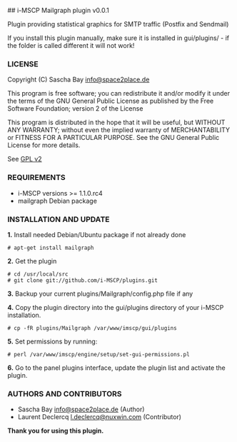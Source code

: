 ## i-MSCP Mailgraph plugin v0.0.1

Plugin providing statistical graphics for SMTP traffic (Postfix and Sendmail)

If you install this plugin manually, make sure it is installed in
gui/plugins/ - if the folder is called different it will not work!

### LICENSE

Copyright (C) Sascha Bay <info@space2place.de>

This program is free software; you can redistribute it and/or modify
it under the terms of the GNU General Public License as published by
the Free Software Foundation; version 2 of the License

This program is distributed in the hope that it will be useful,
but WITHOUT ANY WARRANTY; without even the implied warranty of
MERCHANTABILITY or FITNESS FOR A PARTICULAR PURPOSE.  See the
GNU General Public License for more details.

See [GPL v2](http://www.gnu.org/licenses/gpl-2.0.html "GPL v2")

### REQUIREMENTS

 - i-MSCP versions >= 1.1.0.rc4
 - mailgraph Debian package

### INSTALLATION AND UPDATE

**1.** Install needed Debian/Ubuntu package if not already done

	# apt-get install mailgraph

**2.** Get the plugin

	# cd /usr/local/src
	# git clone git://github.com/i-MSCP/plugins.git

**3.** Backup your current plugins/Mailgraph/config.php file if any

**4.** Copy the plugin directory into the gui/plugins directory of your i-MSCP installation.

	# cp -fR plugins/Mailgraph /var/www/imscp/gui/plugins

**5.** Set permissions by running:

	# perl /var/www/imscp/engine/setup/set-gui-permissions.pl

**6.** Go to the panel plugins interface, update the plugin list and activate the plugin.

### AUTHORS AND CONTRIBUTORS

 - Sascha Bay <info@space2place.de> (Author)
 - Laurent Declercq <l.declercq@nuxwin.com> (Contributor)

**Thank you for using this plugin.**
